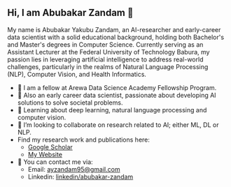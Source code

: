 ## Hi, I am Abubakar Zandam 👋 
My name is Abubakar Yakubu Zandam, an AI-researcher and early-career data scientist with a solid educational background, holding both Bachelor's and Master's degrees in Computer Science. Currently serving as an Assistant Lecturer at the Federal University of Technology Babura, my passion lies in leveraging artificial intelligence to address real-world challenges, particularly in the realms of Natural Language Processing (NLP), Computer Vision, and Health Informatics.

- 👨 I am a fellow at Arewa Data Science Academy Fellowship Program.
- 🚀 Also an early career data scientist, passionate about developing AI solutions to solve societal problems.
- 🔭 Learning about deep learning, natural language processing and computer vision.
- 👯 I’m looking to collaborate on research related to AI; either ML, DL or NLP.
- Find my research work and publications here:
  - [Google Scholar](https://scholar.google.com/citations?hl=en&user=JOVw3IwAAAAJ&view_op=list_works&gmla=AH70aAVbei0WU3ZeQ1thAmVgo03mBGp4gXvgvtJ9IWxN8goR3opOc_Dy1Nyvo7kaflpLFXjnT6l-YXVPgfaSpoYi)
  - [My Website](https://t.ly/zandam-abubakar)
- 🏪 You can contact me via:
  - Email: [ayzandam95@gmail.com](ayzandam95@gmail.com)
  - Linkedin: [linkedin/abubakar-zandam](linkedin.com/in/abubakar-yakubu-zandam-184187142)
   


<!--
**ayzandam/ayzandam** is a ✨ _special_ ✨ repository because its `README.md` (this file) appears on your GitHub profile.

Here are some ideas to get you started:

- ⚡ Fun fact: ...
-->

